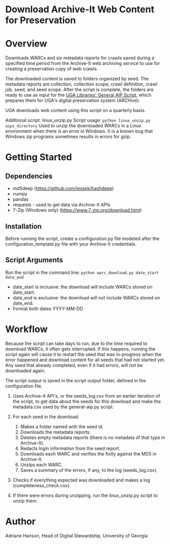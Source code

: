 # Download Archive-It Web Content for Preservation

# Overview
Downloads WARCs and six metadata reports for crawls saved during a specified time period 
from the Archive-It web archiving service to use for creating a preservation copy of web crawls.

The downloaded content is saved to folders organized by seed.
The metadata reports are collection, collection scope, crawl definition, crawl job, seed, and seed scope. 
After the script is complete, the folders are ready to use as input for the [UGA Libraries' General AIP Script](https://github.com/uga-libraries/general-aip), 
which prepares them for UGA's digital preservation system (ARCHive).

UGA downloads web content using this script on a quarterly basis.

Additional script: linux_unzip.py
Script usage: `python linux_unzip.py aips_directory`
Used to unzip the downloaded WARCs in a Linux environment when there is an error in Windows.
It is a known bug that Windows zip programs sometimes results in errors for gzip.

# Getting Started

## Dependencies

* md5deep (https://github.com/jessek/hashdeep)
* numpy
* pandas
* requests - used to get data via Archive-It APIs
* 7-Zip (Windows only) (https://www.7-zip.org/download.html)

## Installation

Before running the script, create a configuration.py file modeled after the configuration_template.py file
with your Archive-It credentials.

## Script Arguments

Run the script in the command line: `python warc_download.py date_start date_end`

   * date_start is inclusive: the download will include WARCs stored on date_start.
   * date_end is exclusive: the download will not include WARCs stored on date_end.
   * Format both dates YYYY-MM-DD


# Workflow

Because the script can take days to run, due to the time required to download WARCs, it often gets interrupted. 
If this happens, running the script again will cause it to restart the seed that was in-progress when the error happened 
and download content for all seeds that had not started yet.
Any seed that already completed, even if it had errors, will not be downloaded again.

The script output is saved in the script output folder, defined in the configuration file.

1. Uses Archive-It API's, or the seeds_log.csv from an earlier iteration of the script, 
   to get data about the seeds for this download and make the metadata.csv used by the general-aip.py script. 
   

2. For each seed in the download:
   1. Makes a folder named with the seed id.
   2. Downloads the metadata reports.
   3. Deletes empty metadata reports (there is no metadata of that type in Archive-It).
   4. Redacts login information from the seed report.
   5. Downloads each WARC and verifies the fixity against the MD5 in Archive-It.
   6. Unzips each WARC.      
   7. Saves a summary of the errors, if any, to the log (seeds_log.csv).

   
3. Checks if everything expected was downloaded and makes a log (completeness_check.csv).


4. If there were errors during unzipping, run the linux_unzip.py script to unzip them.


# Author
Adriane Hanson, Head of Digital Stewardship, University of Georgia

